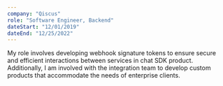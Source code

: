 ```yaml
---
company: "Qiscus"
role: "Software Engineer, Backend"
dateStart: "12/01/2019"
dateEnd: "12/25/2022"
---
```


My role involves developing webhook signature tokens to ensure secure and efficient interactions between services in chat SDK product. Additionally, I am involved with the integration team to develop custom products that accommodate the needs of enterprise clients.
